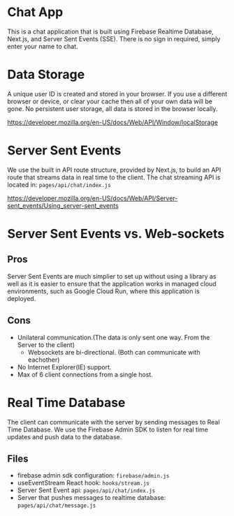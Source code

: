 # Chat App
This is a chat application that is built using Firebase Realtime Database, Next.js, and Server Sent Events (SSE). There is no sign in required, simply enter your name to chat. 

# Data Storage
A unique user ID is created and stored in your browser. If you use a different browser or device, or clear your cache then all of your own data will be gone. No persistent user storage, all data is stored in the browser locally. 

https://developer.mozilla.org/en-US/docs/Web/API/Window/localStorage


# Server Sent Events
We use the built in API route structure, provided by Next.js, to build an API route that streams data in real time to the client.
The chat streaming API is located in: `pages/api/chat/index.js`

https://developer.mozilla.org/en-US/docs/Web/API/Server-sent_events/Using_server-sent_events

# Server Sent Events vs. Web-sockets

## Pros
Server Sent Events are much simplier to set up without using a library as well as it is easier to ensure that the application works in managed cloud environments, such as Google Cloud Run, where this application is deployed.

## Cons
- Unilateral communication.(The data is only sent one way. From the Server to the client)
  - Websockets are bi-directional. (Both can communicate with eachother)
- No Internet Explorer(IE) support. 
- Max of 6 client connections from a single host.

# Real Time Database
The client can communicate with the server by sending messages to Real Time Database. We use the Firebase Admin SDK to listen for real time updates and push data to the database.

## Files
* firebase admin sdk configuration: `firebase/admin.js`
* useEventStream React hook: `hooks/stream.js`
* Server Sent Event api: `pages/api/chat/index.js`
* Server that pushes messages to realtime database: `pages/api/chat/message.js`